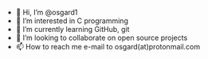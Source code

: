 - 👋 Hi, I’m @osgard1
- 👀 I’m interested in C programming
- 🌱 I’m currently learning GitHub, git
- 💞️ I’m looking to collaborate on open source projects
- 📫 How to reach me e-mail to osgard(at)protonmail.com

<!---
osgard1/osgard1 is a ✨ special ✨ repository because its `README.md` (this file) appears on your GitHub profile.
You can click the Preview link to take a look at your changes.
--->
